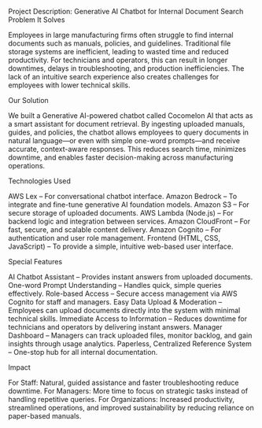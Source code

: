 Project Description: Generative AI Chatbot for Internal Document Search
Problem It Solves

Employees in large manufacturing firms often struggle to find internal documents such as manuals, policies, and guidelines. Traditional file storage systems are inefficient, leading to wasted time and reduced productivity. For technicians and operators, this can result in longer downtimes, delays in troubleshooting, and production inefficiencies. The lack of an intuitive search experience also creates challenges for employees with lower technical skills.

Our Solution

We built a Generative AI-powered chatbot called Cocomelon AI that acts as a smart assistant for document retrieval. By ingesting uploaded manuals, guides, and policies, the chatbot allows employees to query documents in natural language—or even with simple one-word prompts—and receive accurate, context-aware responses. This reduces search time, minimizes downtime, and enables faster decision-making across manufacturing operations.

Technologies Used

AWS Lex – For conversational chatbot interface.
Amazon Bedrock – To integrate and fine-tune generative AI foundation models.
Amazon S3 – For secure storage of uploaded documents.
AWS Lambda (Node.js) – For backend logic and integration between services.
Amazon CloudFront – For fast, secure, and scalable content delivery.
Amazon Cognito – For authentication and user role management.
Frontend (HTML, CSS, JavaScript) – To provide a simple, intuitive web-based user interface.

Special Features

AI Chatbot Assistant – Provides instant answers from uploaded documents.
One-word Prompt Understanding – Handles quick, simple queries effectively.
Role-based Access – Secure access management via AWS Cognito for staff and managers.
Easy Data Upload & Moderation – Employees can upload documents directly into the system with minimal technical skills.
Immediate Access to Information – Reduces downtime for technicians and operators by delivering instant answers.
Manager Dashboard – Managers can track uploaded files, monitor backlog, and gain insights through usage analytics.
Paperless, Centralized Reference System – One-stop hub for all internal documentation.

Impact

For Staff: Natural, guided assistance and faster troubleshooting reduce downtime.
For Managers: More time to focus on strategic tasks instead of handling repetitive queries.
For Organizations: Increased productivity, streamlined operations, and improved sustainability by reducing reliance on paper-based manuals.
